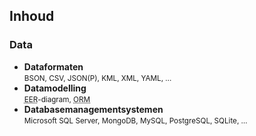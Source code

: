 Inhoud
------

### Data

- **Dataformaten**  
  <small>BSON, CSV, JSON(P), KML, XML, YAML, …</small>
- **Datamodelling**  
  <small><abbr title="Enhanced Entity-Relationship">EER</abbr>-diagram, <abbr title="Object-Relational Mapper">ORM</abbr></small>
- **Databasemanagementsystemen**  
  <small>Microsoft SQL Server, MongoDB, MySQL, PostgreSQL, SQLite, …</small>